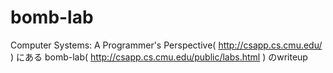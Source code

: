 bomb-lab
========
Computer Systems: A Programmer's Perspective( http://csapp.cs.cmu.edu/ ) にある
bomb-lab( http://csapp.cs.cmu.edu/public/labs.html ) のwriteup
